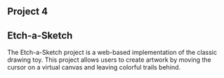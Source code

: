 ## Project 4
## Etch-a-Sketch
The Etch-a-Sketch project is a web-based implementation of the classic drawing toy. This project allows users to create artwork by moving the cursor on a virtual canvas and leaving colorful trails behind.